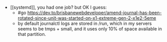 - [[systemd]], you had one job? but OK I guess:
	- #go https://dev.to/brisbanewebdeveloper/amend-journal-has-been-rotated-since-unit-was-started-on-x1-extreme-gen-2-x1e2-5eme
	- by default journalctl logs are stored in /run, which in my servers seems to be tmps + small, and it uses only 10% of space available in that partition.